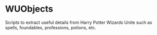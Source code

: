 # WUObjects
Scripts to extract useful details from Harry Potter Wizards Unite such as spells, foundables, professions, potions, etc.
